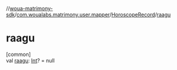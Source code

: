 //[woua-matrimony-sdk](../../../index.md)/[com.woualabs.matrimony.user.mapper](../index.md)/[HoroscopeRecord](index.md)/[raagu](raagu.md)

# raagu

[common]\
val [raagu](raagu.md): [Int](https://kotlinlang.org/api/latest/jvm/stdlib/kotlin/-int/index.html)? = null
